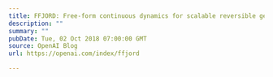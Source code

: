 ```yaml
---
title: FFJORD: Free-form continuous dynamics for scalable reversible generative models
description: ""
summary: ""
pubDate: Tue, 02 Oct 2018 07:00:00 GMT
source: OpenAI Blog
url: https://openai.com/index/ffjord

---
```


